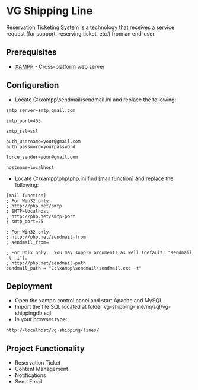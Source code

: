 # VG Shipping Line
Reservation Ticketing System is a technology that receives a service request (for support, reserving
ticket, etc.) from an end-user.

## Prerequisites
* [XAMPP](https://www.apachefriends.org/index.html) - Cross-platform web server

## Configuration
* Locate C:\xampp\sendmail\sendmail.ini and replace the following:
```
smtp_server=smtp.gmail.com

smtp_port=465

smtp_ssl=ssl

auth_username=your@gmail.com
auth_password=yourpassword

force_sender=your@gmail.com

hostname=localhost
```
* Locate C:\xampp\php\php.ini find [mail function] and replace the following:
```
[mail function]
; For Win32 only.
; http://php.net/smtp
; SMTP=localhost
; http://php.net/smtp-port
; smtp_port=25

; For Win32 only.
; http://php.net/sendmail-from
; sendmail_from= 

; For Unix only.  You may supply arguments as well (default: "sendmail -t -i").
; http://php.net/sendmail-path
sendmail_path = "C:\xampp\sendmail\sendmail.exe -t"
```
## Deployment
* Open the xampp control panel and start Apache and MySQL
* Import the file SQL located at folder vg-shipping-line/mysql/vg-shippingdb.sql
* In your browser type:
```
http://localhost/vg-shipping-lines/
```
## Project Functionality
* Reservation Ticket 
* Content Management
* Notifications
* Send Email 



